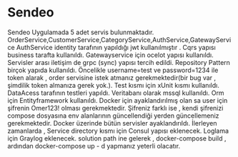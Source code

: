 # Sendeo
Sendeo
Uygulamada 5 adet servis bulunmaktadır. 
OrderService,CustomerService,CategoryService,AuthService,GatewayService
AuthService identity tarafının yapıldığı jwt kullanılmıştır . Cqrs yapısı business tarafta kullanıldı.
Gatewayservice için ocelot yapısı kullanıldı.
Servisler arası iletişim de grpc (sync) yapısı tercih edildi.
Repository Pattern birçok yapıda kullanıldı.
Öncelikle username=test ve password=1234 ile token alarak , order servisine istek atmanız gerekmektedir(bir bug var , şimdilik token almanıza gerek yok.).
Test kısmı için xUnit kısmı kullanıldı.
DataAcess tarafının testleri yapıldı.
Veritabanı olarak mssql kullanıldı.
Orm için Entityframework kullanıldı.
Docker için ayaklandırılmış olan sa user için şifrenin Omer123! olması gerekmektedir. Şifreniz farklı ise , kendi şifrenizi compose dosyasına env alanlarının güncellendiği yerden güncellemeniz gerekmektedir.
Docker üzerinde bütün servisler ayaklandırıldı.
İlerleyen zamanlarda  , Service directory kısmı için Consul yapısı eklenecek.
Loglama için Graylog eklenecek.
solution path ine gelerek , docker-compose build , ardından docker-compose up - d yapmanız yeterli olacatır.
